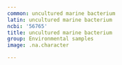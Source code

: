 ```yaml
---
common: uncultured marine bacterium
latin: uncultured marine bacterium
ncbi: '56765'
title: uncultured marine bacterium
group: Environmental samples
image: .na.character

---
```

